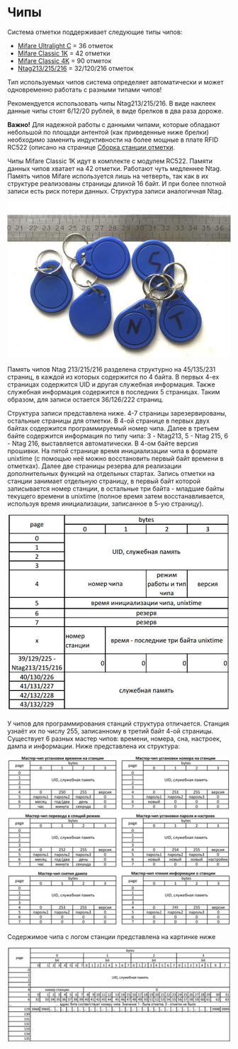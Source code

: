 # Чипы

Система отметки поддерживает следующие типы чипов:
- [Mifare Ultralight C](http://www.nxp.com/documents/data_sheet/MF0ICU2.pdf) = 36 отметок
- [Mifare Classic 1K](https://www.nxp.com/docs/en/data-sheet/MF1S50YYX_V1.pdf) = 42 отметки
- [Mifare Classic 4K](https://www.nxp.com/docs/en/data-sheet/MF1S70YYX_V1.pdf) = 90 отметок
- [Ntag213/215/216](https://www.nxp.com/docs/en/data-sheet/NTAG213_215_216.pdf) = 32/120/216 отметок

Тип используемых чипов система определяет автоматически и может одновременно работать с разными типами чипов!

Рекомендуется использовать чипы Ntag213/215/216. В виде наклеек данные чипы стоят 6/12/20 рублей, в виде брелков в два раза дороже.

<b>Важно!</b> Для надежной работы с данными чипами, которые обладают небольшой по площади антентой (как приведенные ниже брелки)
необходимо заменить индуктивности на более мощные в плате RFID RC522 (описано на странице [Сборка станции отметки](/Doc/ru/BaseStationAssembly.md).

Чипы Mifare Classic 1K идут в комплекте с модулем RC522. Памяти данных чипов хватает на 42 отметки. Работают чуть медленнее Ntag. Память чипов Mifare используется лишь на четверть, так как в их структуре реализованы страницы длиной 16 байт. И при более плотной записи есть риск потери данных. Структура записи аналогичная Ntag.

![](/Images/Chip.JPG?raw=true)

Память чипов Ntag 213/215/216 разделена структурно на 45/135/231 страниц, в каждой из которых содержится по 4 байта. В первых 4-ех страницах содержится UID и другая служебная информация. Также служебная информация содержится в последних 5 страницах. Таким образом, для записи остается 36/126/222 страниц.

Структура записи представлена ниже. 4-7 страницы зарезервированы, остальные страницы для отметки. В 4-ой странице в первых двух байтах содержится программируемый номер чипа. Далее в третьем байте содержится информация по типу чипа: 3 - Ntag213, 5 - Ntag 215, 6 - Ntag 216, выставляется автоматически. В 4-ом байте версия прошивки. На пятой странице время инициализации чипа в формате unixtime (с помощью неё можно восстановить первый байт времени в отметках). Далее две страницы резерва для реализации дополнительных функций на отдельных стартах. Запись отметки на станции занимает отдельную страницу, в первый байт которой записывается номер станции, в остальные три байта - младшие байты текущего времени в unixtime (полное время затем восстанавливается, используя время инициализации, записанное в 5-ую страницу).

![](/Images/Ntag.JPG?raw=true)

У чипов для программирования станций структура отличается. Станция узнаёт их по числу 255, записанному в третий байт 4-ой страницы. Существует 6 разных мастер чипов: времени, номера, сна, настроек, дампа и информации. Ниже представлена их структура:

![](/Images/Master-Ntag.JPG?raw=true)

Содержимое чипа с логом станции представлена на картинке ниже

![](/Images/Ntag-dumpchip.JPG?raw=true)